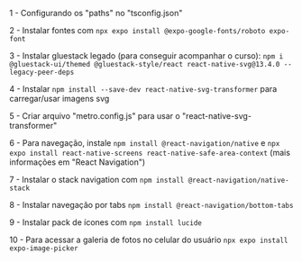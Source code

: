 1 - Configurando os "paths" no "tsconfig.json"

2 - Instalar fontes com `npx expo install @expo-google-fonts/roboto expo-font`

3 - Instalar gluestack legado (para conseguir acompanhar o curso): `npm i @gluestack-ui/themed @gluestack-style/react react-native-svg@13.4.0 --legacy-peer-deps`

4 - Instalar `npm install --save-dev react-native-svg-transformer` para carregar/usar imagens svg

5 - Criar arquivo "metro.config.js" para usar o "react-native-svg-transformer"

6 - Para navegação, instale `npm install @react-navigation/native` e `npx expo install react-native-screens react-native-safe-area-context` (mais informações em "React Navigation")

7 - Instalar o stack navigation com `npm install @react-navigation/native-stack`

8 - Instalar navegação por tabs `npm install @react-navigation/bottom-tabs`

9 - Instalar pack de ícones com `npm install lucide`

10 - Para acessar a galeria de fotos no celular do usuário `npx expo install expo-image-picker`